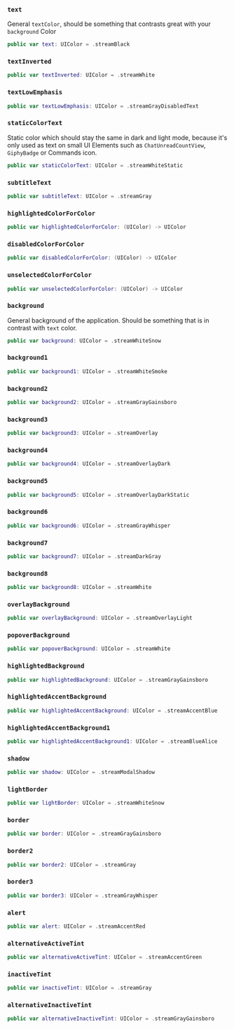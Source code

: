 
### `text`

General `textColor`, should be something that contrasts great with your `background` Color

``` swift
public var text: UIColor = .streamBlack
```

### `textInverted`

``` swift
public var textInverted: UIColor = .streamWhite
```

### `textLowEmphasis`

``` swift
public var textLowEmphasis: UIColor = .streamGrayDisabledText
```

### `staticColorText`

Static color which should stay the same in dark and light mode, because it's only used as text on small UI Elements
such as `ChatUnreadCountView`, `GiphyBadge` or Commands icon.

``` swift
public var staticColorText: UIColor = .streamWhiteStatic
```

### `subtitleText`

``` swift
public var subtitleText: UIColor = .streamGray
```

### `highlightedColorForColor`

``` swift
public var highlightedColorForColor: (UIColor) -> UIColor 
```

### `disabledColorForColor`

``` swift
public var disabledColorForColor: (UIColor) -> UIColor 
```

### `unselectedColorForColor`

``` swift
public var unselectedColorForColor: (UIColor) -> UIColor 
```

### `background`

General background of the application. Should be something that is in contrast with `text` color.

``` swift
public var background: UIColor = .streamWhiteSnow
```

### `background1`

``` swift
public var background1: UIColor = .streamWhiteSmoke
```

### `background2`

``` swift
public var background2: UIColor = .streamGrayGainsboro
```

### `background3`

``` swift
public var background3: UIColor = .streamOverlay
```

### `background4`

``` swift
public var background4: UIColor = .streamOverlayDark
```

### `background5`

``` swift
public var background5: UIColor = .streamOverlayDarkStatic
```

### `background6`

``` swift
public var background6: UIColor = .streamGrayWhisper
```

### `background7`

``` swift
public var background7: UIColor = .streamDarkGray
```

### `background8`

``` swift
public var background8: UIColor = .streamWhite
```

### `overlayBackground`

``` swift
public var overlayBackground: UIColor = .streamOverlayLight
```

### `popoverBackground`

``` swift
public var popoverBackground: UIColor = .streamWhite
```

### `highlightedBackground`

``` swift
public var highlightedBackground: UIColor = .streamGrayGainsboro
```

### `highlightedAccentBackground`

``` swift
public var highlightedAccentBackground: UIColor = .streamAccentBlue
```

### `highlightedAccentBackground1`

``` swift
public var highlightedAccentBackground1: UIColor = .streamBlueAlice
```

### `shadow`

``` swift
public var shadow: UIColor = .streamModalShadow
```

### `lightBorder`

``` swift
public var lightBorder: UIColor = .streamWhiteSnow
```

### `border`

``` swift
public var border: UIColor = .streamGrayGainsboro
```

### `border2`

``` swift
public var border2: UIColor = .streamGray
```

### `border3`

``` swift
public var border3: UIColor = .streamGrayWhisper
```

### `alert`

``` swift
public var alert: UIColor = .streamAccentRed
```

### `alternativeActiveTint`

``` swift
public var alternativeActiveTint: UIColor = .streamAccentGreen
```

### `inactiveTint`

``` swift
public var inactiveTint: UIColor = .streamGray
```

### `alternativeInactiveTint`

``` swift
public var alternativeInactiveTint: UIColor = .streamGrayGainsboro

